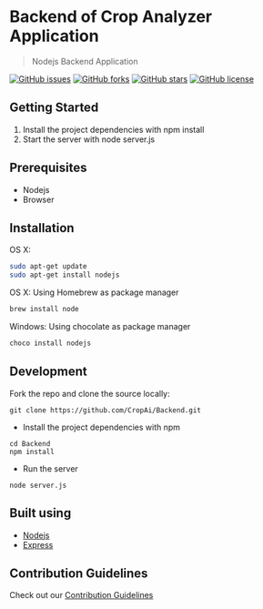 # Backend of Crop Analyzer Application
> Nodejs Backend Application


[![GitHub issues](https://img.shields.io/github/issues/CropAi/Backend)](https://github.com/CropAi/Backend/issues)  [![GitHub forks](https://img.shields.io/github/forks/CropAi/Backend)](https://github.com/CropAi/Backend/network)  [![GitHub stars](https://img.shields.io/github/stars/CropAi/Backend)](https://github.com/CropAi/Backend/stargazers)  [![GitHub license](https://img.shields.io/github/license/CropAi/Backend)](https://github.com/CropAi/Backend)
## Getting Started
1. Install the project dependencies with npm install
2. Start the server with node server.js

## Prerequisites
- Nodejs
- Browser

## Installation
OS X:
````sh
sudo apt-get update
sudo apt-get install nodejs 
````

OS X:
Using Homebrew as package manager
````sh
brew install node
````

Windows:
Using chocolate as package manager
````sh
choco install nodejs
````

## Development
Fork the repo and clone the source locally:
````git
git clone https://github.com/CropAi/Backend.git
````

- Install the project dependencies with npm
````npm
cd Backend
npm install
````
- Run the server
````node
node server.js
````

## Built using
- [Nodejs](https://nodejs.org/en/)
- [Express](https://expressjs.com/)


## Contribution Guidelines
Check out our [Contribution Guidelines](CONTRIBUTING.md)